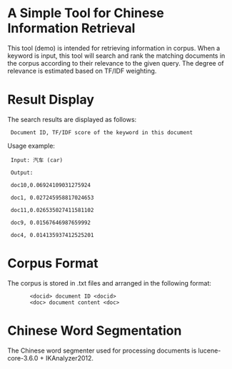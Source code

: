 # A Simple Tool for Chinese Information Retrieval

This tool (demo) is intended for retrieving information in corpus.
When a keyword is input, this tool will search and rank the matching documents in the corpus according to their relevance to the given query. The degree of relevance is estimated based on TF/IDF weighting.

# Result Display
The search results are displayed as follows:

     Document ID, TF/IDF score of the keyword in this document

Usage example:

     Input: 汽车 (car)

     Output:

     doc10,0.06924109031275924

     doc1, 0.027245958817024653

     doc11,0.026535027411581102

     doc9, 0.01567646987659992

     doc4, 0.014135937412525201

# Corpus Format

The corpus is stored in .txt files and arranged in the following format:

           <docid> document ID <docid>
           <doc> document content <doc>

# Chinese Word Segmentation
The Chinese word segmenter used for processing documents is lucene-core-3.6.0 + IKAnalyzer2012.
